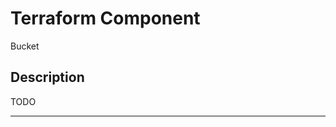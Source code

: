 # Terraform Component

Bucket

## Description

TODO


---
<!-- BEGINNING OF PRE-COMMIT-TERRAFORM DOCS HOOK -->

<!-- END OF PRE-COMMIT-TERRAFORM DOCS HOOK -->
